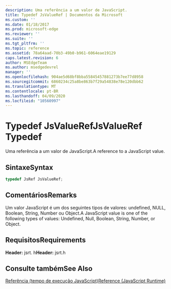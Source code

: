 ```yaml
---
description: Uma referência a um valor de JavaScript.
title: Typedef JsValueRef | Documentos da Microsoft
ms.custom: ''
ms.date: 01/18/2017
ms.prod: microsoft-edge
ms.reviewer: ''
ms.suite: ''
ms.tgt_pltfrm: ''
ms.topic: reference
ms.assetid: 78a64aad-70b3-49b0-b961-6064eae19129
caps.latest.revision: 6
author: MSEdgeTeam
ms.author: msedgedevrel
manager: ''
ms.openlocfilehash: 904ae5d68bf8bba55845457881273b7ee77d8958
ms.sourcegitcommit: 6860234c25a8be863b7f29a54838e78e120dbb62
ms.translationtype: MT
ms.contentlocale: pt-BR
ms.lasthandoff: 04/09/2020
ms.locfileid: "10560997"
---
```

# <span data-ttu-id="73fc9-103">Typedef JsValueRef</span><span class="sxs-lookup"><span data-stu-id="73fc9-103">JsValueRef Typedef</span></span>
<span data-ttu-id="73fc9-104">Uma referência a um valor de JavaScript.</span><span class="sxs-lookup"><span data-stu-id="73fc9-104">A reference to a JavaScript value.</span></span>  
  
## <span data-ttu-id="73fc9-105">Sintaxe</span><span class="sxs-lookup"><span data-stu-id="73fc9-105">Syntax</span></span>  
  
```cpp 
typedef JsRef JsValueRef;  
```  
  
## <span data-ttu-id="73fc9-106">Comentários</span><span class="sxs-lookup"><span data-stu-id="73fc9-106">Remarks</span></span>  
 <span data-ttu-id="73fc9-107">Um valor JavaScript é um dos seguintes tipos de valores: undefined, NULL, Boolean, String, Number ou Object.</span><span class="sxs-lookup"><span data-stu-id="73fc9-107">A JavaScript value is one of the following types of values: Undefined, Null, Boolean, String, Number, or Object.</span></span>  
  
## <span data-ttu-id="73fc9-108">Requisitos</span><span class="sxs-lookup"><span data-stu-id="73fc9-108">Requirements</span></span>  
 <span data-ttu-id="73fc9-109">**Header:** jsrt. h</span><span class="sxs-lookup"><span data-stu-id="73fc9-109">**Header:** jsrt.h</span></span>  
  
## <span data-ttu-id="73fc9-110">Consulte também</span><span class="sxs-lookup"><span data-stu-id="73fc9-110">See Also</span></span>  
 [<span data-ttu-id="73fc9-111">Referência (tempo de execução JavaScript)</span><span class="sxs-lookup"><span data-stu-id="73fc9-111">Reference (JavaScript Runtime)</span></span>](../chakra-hosting/reference-javascript-runtime.md)